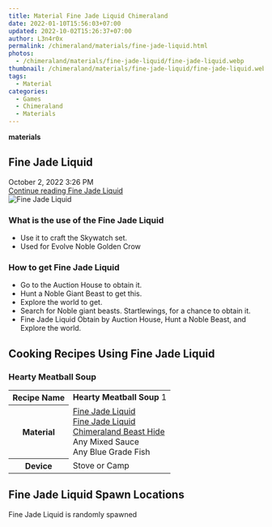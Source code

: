 ```yaml
---
title: Material Fine Jade Liquid Chimeraland
date: 2022-01-10T15:56:03+07:00
updated: 2022-10-02T15:26:37+07:00
author: L3n4r0x
permalink: /chimeraland/materials/fine-jade-liquid.html
photos:
  - /chimeraland/materials/fine-jade-liquid/fine-jade-liquid.webp
thumbnail: /chimeraland/materials/fine-jade-liquid/fine-jade-liquid.webp
tags:
  - Material
categories:
  - Games
  - Chimeraland
  - Materials
---
```


<section id="bootstrap-wrapper">
  <link
    rel="stylesheet"
    href="https://rawcdn.githack.com/dimaslanjaka/Web-Manajemen/bb6505ea081a75a7c845f65fb9d939276931c82f/css/bootstrap-4.5-wrapper.css"
  />
  <div
    class="row g-0 border rounded overflow-hidden flex-md-row mb-4 shadow-sm position-relative bg-light text-dark"
  >
    <div class="col p-4 d-flex flex-column position-static">
      <strong class="d-inline-block mb-2 text-success">materials</strong>
      <h2 class="mb-0">Fine Jade Liquid</h2>
      <div class="mb-1 text-muted">October 2, 2022 3:26 PM</div>
      <a
        href="/chimeraland/materials/fine-jade-liquid.html"
        class="stretched-link d-none"
        >Continue reading Fine Jade Liquid</a
      >
    </div>
    <div class="col-auto d-none d-lg-block">
      <img
        src="/chimeraland/materials/fine-jade-liquid/fine-jade-liquid.webp"
        alt="Fine Jade Liquid"
      />
    </div>
  </div>
  <div class="row bg-light text-dark">
    <div class="col-lg-6 col-12 mb-2">
      <div class="card">
        <div class="card-body">
          <h3 class="card-title">What is the use of the Fine Jade Liquid</h3>
          <div class="card-text">
            <ul>
              <li>Use it to craft the Skywatch set.</li>
              <li>Used for Evolve Noble Golden Crow</li>
            </ul>
          </div>
        </div>
      </div>
    </div>
    <div class="col-lg-6 col-12 mb-2">
      <div class="card">
        <div class="card-body">
          <h3 class="card-title">How to get Fine Jade Liquid</h3>
          <div class="card-text">
            <ul>
              <li>Go to the Auction House to obtain it.</li>
              <li>Hunt a Noble Giant Beast to get this.</li>
              <li>Explore the world to get.</li>
              <li>
                Search for Noble giant beasts. Startlewings, for a chance to
                obtain it.
              </li>
              <li>
                Fine Jade Liquid Obtain by Auction House, Hunt a Noble Beast,
                and Explore the world.
              </li>
            </ul>
          </div>
        </div>
      </div>
    </div>
    <div class="col-12 mb-2">
      <h2 id="cookable">Cooking Recipes Using Fine Jade Liquid</h2>
      <div id="recipe-hearty-meatball-soup">
        <h3 id="item-hearty-meatball-soup">Hearty Meatball Soup</h3>
        <div class="mb-2">
          <table class="table">
            <tr>
              <th>Recipe Name</th>
              <td><b>Hearty Meatball Soup</b> 1</td>
            </tr>
            <tr>
              <th>Material</th>
              <td>
                <a
                  class="text-decoration-none"
                  href="/chimeraland/materials/fine-jade-liquid.html"
                  >Fine Jade Liquid</a
                ><br /><a
                  class="text-decoration-none"
                  href="/chimeraland/materials/fine-jade-liquid.html"
                  >Fine Jade Liquid</a
                ><br /><a
                  class="text-decoration-none"
                  href="/chimeraland/materials/chimeraland-beast-hide.html"
                  >Chimeraland Beast Hide</a
                ><br />Any Mixed Sauce<br />Any Blue Grade Fish
              </td>
            </tr>
            <tr>
              <th>Device</th>
              <td>Stove or Camp</td>
            </tr>
          </table>
        </div>
      </div>
    </div>
    <div class="col-12 mb-2">
      <h2>Fine Jade Liquid Spawn Locations</h2>
      <p>Fine Jade Liquid is randomly spawned</p>
    </div>
  </div>
</section>